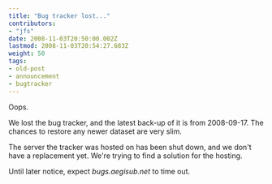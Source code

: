 ```yaml
---
title: "Bug tracker lost..."
contributors:
- "jfs"
date: 2008-11-03T20:50:00.002Z
lastmod: 2008-11-03T20:54:27.683Z
weight: 50
tags:
- old-post
- announcement
- bugtracker
---
```

Oops.

We lost the bug tracker, and the latest back-up of it is from 2008-09-17. The chances to restore any newer dataset are very slim.

The server the tracker was hosted on has been shut down, and we don't have a replacement yet. We're trying to find a solution for the hosting.

Until later notice, expect *bugs.aegisub.net* to time out.
